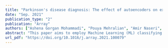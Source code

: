 ```yaml
---
title: "Parkinson's disease diagnosis: The effect of autoencoders on extracting features from vocal characteristics"
date: "Sep. 2021"
publication_type: "2"
publication: "Array"
authors: ["Ashena Gorgan Mohammadi", "Pouya Mehralian", "Amir Naseri", "Hedieh Sajedi"]
abstract: "This paper aims to employ Machine Learning (ML) classifying algorithms to predict whether the patient has Parkinson's Disease (PD) or not. Motor disorders mainly characterize PD, and consequently, a variety of data sets are recorded from the motor system. These data sets consist of either physical behaviors of patients or neuroimaging data captured from their brains. However, the disease mostly begins years before the motor symptoms. Consequently, non-motor symptoms have been studied more in the last decade. Since about 90% of patients experience vocal disorders in the early stages, these symptoms can be more useful for diagnosing the disease. We will review data sets developed for PD diagnosis and some machine learning classification models applied to these data sets. We will offer some models to accurately predict PD according to vocal symptoms characteristics provided in the UCI Machine Learning database, which suffers a low number of samples compared to features and being imbalanced. The results of comparative studies demonstrate that the proposed classic classification models can outperform various Deep learning methods that have been previously used in the literature. The accuracy of 97.22% was obtained by using Logistic Regression and Voting algorithms."
url_pdf: "https://doi.org/10.1016/j.array.2021.100079"
---
```

